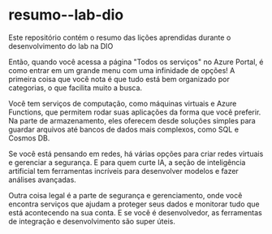 # resumo--lab-dio
Este repositório contém o resumo das lições aprendidas durante o desenvolvimento do lab na DIO

Então, quando você acessa a página "Todos os serviços" no Azure Portal, é como entrar em um grande menu com uma infinidade de opções! A primeira coisa que você nota é que tudo está bem organizado por categorias, o que facilita muito a busca.

Você tem serviços de computação, como máquinas virtuais e Azure Functions, que permitem rodar suas aplicações da forma que você preferir. Na parte de armazenamento, eles oferecem desde soluções simples para guardar arquivos até bancos de dados mais complexos, como SQL e Cosmos DB.

Se você está pensando em redes, há várias opções para criar redes virtuais e gerenciar a segurança. E para quem curte IA, a seção de inteligência artificial tem ferramentas incríveis para desenvolver modelos e fazer análises avançadas.

Outra coisa legal é a parte de segurança e gerenciamento, onde você encontra serviços que ajudam a proteger seus dados e monitorar tudo que está acontecendo na sua conta. E se você é desenvolvedor, as ferramentas de integração e desenvolvimento são super úteis.
